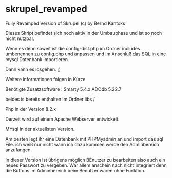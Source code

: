 # skrupel_revamped
Fully Revamped Version of Skrupel (c) by Bernd Kantoks


Dieses Skript befindet sich noch aktiv in der Umbauphase und ist so noch nicht nutzbar.

Wenn es denn soweit ist die config-dist.php im Ordner includes umbenennen zu config.php und anpassen und im Anschluß das SQL in eine mysql Datenbank importieren.

Dann kann es losgehen. ;)

Weitere informationen folgen in Kürze.

Benötigte Zusatzsoftware :
Smarty 5.4.x
ADOdb 5.22.7 

beides is bereits enthalten im Ordner libs /

Php in der Version 8.2.x

Derzeit wird auf einem Apache Webserver entwickelt.  

MYsql in der aktuellsten Version.

Am besten legt ihr eine Datenbank mit PHPMyadmin an und import das sql File.
ich weiß nur nicht wann ich dazu kommen werde den Adminbereich anzufangen.

In dieser Version ist übrigens möglich BEnutzer zu bearbeiten also auch ein neues Passwort zu vergeben. War allem anschein nach nicht integriert denn die Buttons im Adminbereich beim Benutzer waren ohne Funktion.
